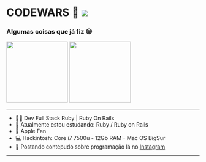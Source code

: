 <h1>
  CODEWARS 🥋
  <img src="https://www.codewars.com/users/0rientd/badges/small">
</h1> 
<h3>Algumas coisas que já fiz 😁</h3>

<div>
  <img height="160em" src="https://github-readme-stats.vercel.app/api?username=0rientd&show_icons=true&theme=tokyonight">
  <img a="https://github.com/0rientd?tab=repositories" height="160em" src="https://github-readme-stats.vercel.app/api/top-langs/?username=0rientd&layout=compact&theme=tokyonight">
</div>

----------

 - 👨‍💻 Dev Full Stack Ruby | Ruby On Rails
 - 🌱 Atualmente estou estudando: Ruby / Ruby on Rails
 - 🍎 Apple Fan 
 - 💻 Hackintosh: Core i7 7500u - 12Gb RAM - Mac OS BigSur
 - 📱  Postando contepudo sobre programação lá no [Instagram](https://www.instagram.com/dev.0rientd/)

----------
